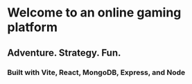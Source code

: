 # Welcome to an online gaming platform

## Adventure. Strategy. Fun. 


### Built with Vite, React, MongoDB, Express, and Node
